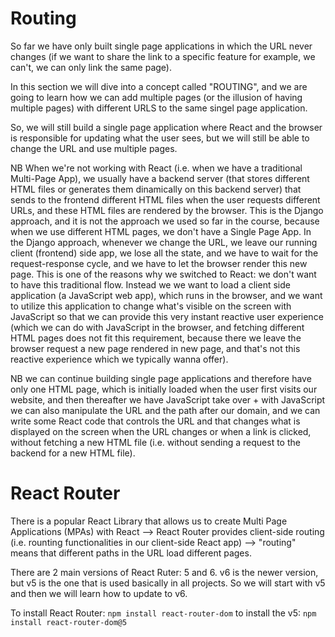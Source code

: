 # Routing

So far we have only built single page applications in which the URL never changes (if we want to share the link to a specific feature for example, we can't, we can only link the same page).

In this section we will dive into a concept called "ROUTING", and we are going to learn how we can add multiple pages (or the illusion of having multiple pages) with different URLS to the same singel page application.

So, we will still build a single page application where React and the browser is responsible for updating what the user sees, but we will still be able to change the URL and use multiple pages.


NB When we're not working with React (i.e. when we have a traditional Multi-Page App), we usually have a backend server (that stores different HTML files or generates them dinamically on this backend server) that sends to the frontend different HTML files when the user requests different URLs, and these HTML files are rendered by the browser. This is the Django approach, and it is not the approach we used so far in the course, because when we use different HTML pages, we don't have a Single Page App. In the Django approach, whenever we change the URL, we leave our running client (frontend) side app, we lose all the state, and we have to wait for the request-response cycle, and we have to let the browser render this new page. This is one of the reasons why we switched to React: we don't want to have this traditional flow. Instead we we want to load a client side application (a JavaScript web app), which runs in the browser, and we want to utilize this application to change what's visible on the screen with JavaScript so that we can provide this very instant reactive user experience (which we can do with JavaScript in the browser, and fetching different HTML pages does not fit this requirement, because there we leave the browser request a new page rendered in new page, and that's not this reactive experience which we typically wanna offer).

NB we can continue building single page applications and therefore have only one HTML page, which is initially loaded when the user first visits our website, and then thereafter we have JavaScript take over + with JavaScript we can also manipulate the URL and the path after our domain, and we can write some React code that controls the URL and that changes what is displayed on the screen when the URL changes or when a link is clicked, without fetching a new HTML file (i.e. without sending a request to the backend for a new HTML file).

# React Router
There is a popular React Library that allows us to create Multi Page Applications (MPAs) with React --> React Router provides client-side routing (i.e. rounting functionalities in our client-side React app) --> "routing" means that different paths in the URL load different pages.

There are 2 main versions of React Ruter: 5 and 6. v6 is the newer version, but v5 is the one that is used basically in all projects. So we will start with v5 and then we will learn how to update to v6.

To install React Router: `npm install react-router-dom` to install the v5: `npm install react-router-dom@5`